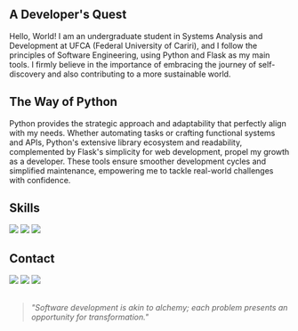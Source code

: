 ## A Developer's Quest
Hello, World! I am an undergraduate student in Systems Analysis and Development at UFCA (Federal University of Cariri), and I follow the principles of Software Engineering, using Python and Flask as my main tools. I firmly believe in the importance of embracing the journey of self-discovery and also contributing to a more sustainable world.

## The Way of Python
Python provides the strategic approach and adaptability that perfectly align with my needs. Whether automating tasks or crafting functional systems and APIs, Python's extensive library ecosystem and readability, complemented by Flask's simplicity for web development, propel my growth as a developer. These tools ensure smoother development cycles and simplified maintenance, empowering me to tackle real-world challenges with confidence.

## Skills
    
<img src="https://img.shields.io/badge/Python-%230E0E0E?style=for-the-badge&logo=python&logoColor=white" /> <img src="https://img.shields.io/badge/Flask-%230E0E0E?style=for-the-badge&logo=flask&logoColor=white" /> <img src="https://img.shields.io/badge/GODOT-%230E0E0E.svg?style=for-the-badge&logo=godot-engine" />

## Contact
 
<div> 
  <a target="_blank" href="mailto:dev.vitruvius@gmail.com"><img src="https://img.shields.io/badge/-Gmail-%230E0E0E?style=for-the-badge&logo=gmail&logoColor=white" target="_blank"></a>
  <a target="_blank" href="https://www.linkedin.com/in/devitruvius"><img src="https://img.shields.io/badge/-LinkedIn-%230E0E0E?style=for-the-badge&logo=linkedin&logoColor=white" target="_blank"></a>
  <a target="_blank" href="https://www.youtube.com/@dev.vitruvius"><img src="https://img.shields.io/badge/YouTube-%230E0E0E.svg?style=for-the-badge&logo=YouTube&logoColor=white"></a>
</div>

<br>

> *"Software development is akin to alchemy; each problem presents an opportunity for transformation."*<br>
